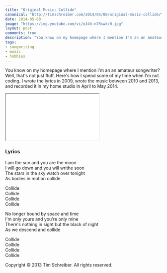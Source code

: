 ```yaml
---
title: "Original Music: Collide"
canonical: "http://timschreiber.com/2014/05/08/original-music-collide/"
date: 2014-05-08
image: "https://img.youtube.com/vi/o34h-n7Rswk/0.jpg"
layout: post
comments: true
description: "You know on my homepage where I mention I'm an an amateur songwriter? Well, that's not just fluff. Here's how I spend some of my time when I'm not coding. I wrote the lyrics in 2009, wrote the music between 2010 and 2013, and recorded it in my home studio in April to May 2014."
tags:
- songwriting
- music
- hobbies
---
```


You know on my homepage where I mention I'm an an amateur songwriter? Well, that's not just fluff. Here's how I spend some of my time when I'm not coding. I wrote the lyrics in 2009, wrote the music between 2010 and 2013, and recorded it in my home studio in April to May 2014.

<div class="embed-responsive embed-responsive-16by9">
    <iframe class="embed-responsive-item" src="//www.youtube.com/embed/o34h-n7Rswk"></iframe>
</div>

### Lyrics

<p>I am the sun and you are the moon<br/>
I will go down and you will writhe soon<br/>
The stars in the sky watch over tonight<br/>
As bodies in motion collide</p>

<p>Collide<br/>
Collide<br/>
Collide<br/>
Collide</p>

<p>No longer bound by space and time<br/>
I'm only yours and you're only mine<br/>
There's nothing in sight but the black of night<br/>
As we descend and collide</p>

<p>Collide<br/>
Collide<br/>
Collide<br/>
Collide</p>

<p>Copyright &copy; 2013 Tim Schreiber. All rights reserved.</p>
